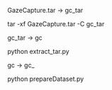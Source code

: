 GazeCapture.tar -> gc_tar

tar -xf GazeCapture.tar -C gc_tar

gc_tar -> gc

python extract_tar.py

gc -> gc_

python prepareDataset.py
